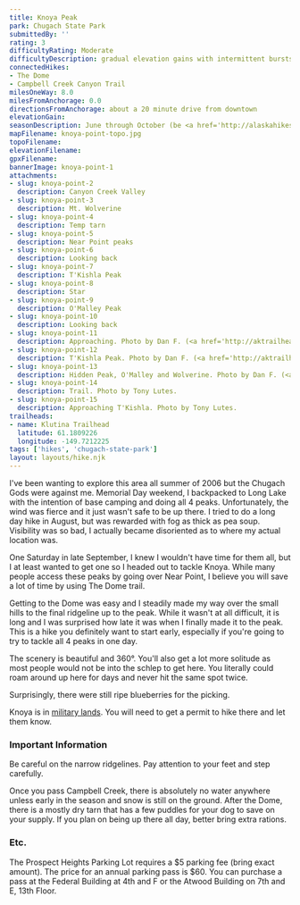 ```yaml
---
title: Knoya Peak
park: Chugach State Park
submittedBy: ''
rating: 3
difficultyRating: Moderate
difficultyDescription: gradual elevation gains with intermittent bursts.  Regular hikers should have no problem.  Be careful on narrow ridgelines.
connectedHikes:
- The Dome
- Campbell Creek Canyon Trail
milesOneWay: 8.0
milesFromAnchorage: 0.0
directionsFromAnchorage: about a 20 minute drive from downtown
elevationGain: 
seasonDescription: June through October (be <a href='http://alaskahikesearch.com/education/#avalanche'>avalanche aware</a> if there's snow!)
mapFilename: knoya-point-topo.jpg
topoFilename: 
elevationFilename: 
gpxFilename: 
bannerImage: knoya-point-1
attachments:
- slug: knoya-point-2
  description: Canyon Creek Valley
- slug: knoya-point-3
  description: Mt. Wolverine
- slug: knoya-point-4
  description: Temp tarn
- slug: knoya-point-5
  description: Near Point peaks
- slug: knoya-point-6
  description: Looking back
- slug: knoya-point-7
  description: T'Kishla Peak
- slug: knoya-point-8
  description: Star
- slug: knoya-point-9
  description: O'Malley Peak
- slug: knoya-point-10
  description: Looking back
- slug: knoya-point-11
  description: Approaching. Photo by Dan F. (<a href='http://aktrailhead.com'>AKTrailhead.com</a>).
- slug: knoya-point-12
  description: T'Kishla Peak. Photo by Dan F. (<a href='http://aktrailhead.com'>AKTrailhead.com</a>).
- slug: knoya-point-13
  description: Hidden Peak, O'Malley and Wolverine. Photo by Dan F. (<a href='http://aktrailhead.com'>AKTrailhead.com</a>).
- slug: knoya-point-14
  description: Trail. Photo by Tony Lutes.
- slug: knoya-point-15
  description: Approaching T'Kishla. Photo by Tony Lutes.
trailheads:
- name: Klutina Trailhead
  latitude: 61.1809226
  longitude: -149.7212225
tags: ['hikes', 'chugach-state-park']
layout: layouts/hike.njk
---
```

I've been wanting to explore this area all summer of 2006 but the Chugach Gods were against me. Memorial Day weekend, I backpacked to Long Lake with the intention of base camping and doing all 4 peaks. Unfortunately, the wind was fierce and it just wasn't safe to be up there. I tried to do a long day hike in August, but was rewarded with fog as thick as pea soup. Visibility was so bad, I actually became disoriented as to where my actual location was.

One Saturday in late September, I knew I wouldn't have time for them all, but I at least wanted to get one so I headed out to tackle Knoya. While many people access these peaks by going over Near Point, I believe you will save a lot of time by using The Dome trail.

Getting to the Dome was easy and I steadily made my way over the small hills to the final ridgeline up to the peak. While it wasn't at all difficult, it is long and I was surprised how late it was when I finally made it to the peak. This is a hike you definitely want to start early, especially if you're going to try to tackle all 4 peaks in one day.

The scenery is beautiful and 360°. You'll also get a lot more solitude as most people would not be into the schlep to get here. You literally could roam around up here for days and never hit the same spot twice. 

Surprisingly, there were still ripe blueberries for the picking.

Knoya is in [military lands](/education/#military-land). You will need to get a permit to hike there and let them know.

### Important Information

Be careful on the narrow ridgelines. Pay attention to your feet and step carefully.

Once you pass Campbell Creek, there is absolutely no water anywhere unless early in the season and snow is still on the ground. After the Dome, there is a mostly dry tarn that has a few puddles for your dog to save on your supply. If you plan on being up there all day, better bring extra rations.

### Etc.

The Prospect Heights Parking Lot requires a $5 parking fee (bring exact amount). The price for an annual parking pass is $60. You can purchase a pass at the Federal Building at 4th and F or the Atwood Building on 7th and E, 13th Floor.